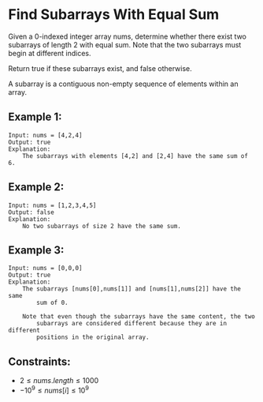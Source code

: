 # Find Subarrays With Equal Sum

Given a 0-indexed integer array nums, determine whether there exist two  
subarrays of length 2 with equal sum. Note that the two subarrays must  
begin at different indices.

Return true if these subarrays exist, and false otherwise.

A subarray is a contiguous non-empty sequence of elements within an array.

 

## Example 1:

    Input: nums = [4,2,4]
    Output: true
    Explanation: 
        The subarrays with elements [4,2] and [2,4] have the same sum of 6.
        
## Example 2:

    Input: nums = [1,2,3,4,5]
    Output: false
    Explanation: 
        No two subarrays of size 2 have the same sum.
        
## Example 3:

    Input: nums = [0,0,0]
    Output: true
    Explanation: 
        The subarrays [nums[0],nums[1]] and [nums[1],nums[2]] have the same 
            sum of 0. 

        Note that even though the subarrays have the same content, the two  
            subarrays are considered different because they are in different 
            positions in the original array.

 

## Constraints:

* $2 \le nums.length \le 1000$
* $-10^9 \le nums[i] \le 10^9$

